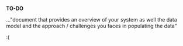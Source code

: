 **TO-DO**

..."document that provides an overview of your system as well the data model and the approach / challenges you faces in populating the data"

:(
